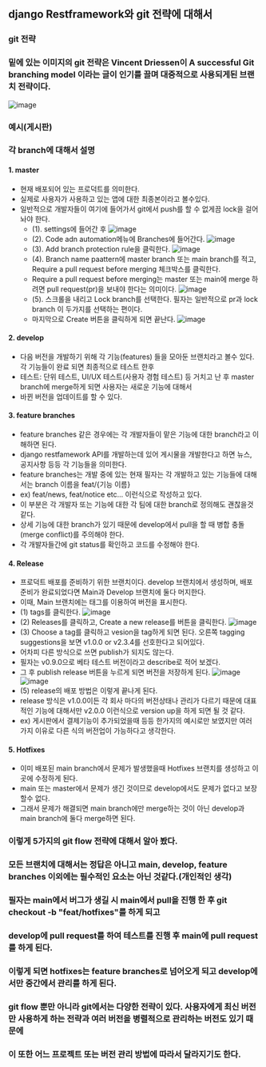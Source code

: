 ## django Restframework와 git 전략에 대해서

### git 전략
### 밑에 있는 이미지의 git 전략은 Vincent Driessen이 A successful Git branching model 이라는 글이 인기를 끌며 대중적으로 사용되게된 브랜치 전략이다.
![image](https://github.com/chahyeonuk/django-restframework/assets/90748800/619c6eeb-1f50-4870-86bd-db8eafda961c)

### 예시(게시판)
### 각 branch에 대해서 설명

#### 1. master
* 현재 배포되어 있는 프로덕트를 의미한다.
* 실제로 사용자가 사용하고 있는 앱에 대한 최종본이라고 볼수있다.
* 일반적으로 개발자들이 여기에 들어가서 git에서 push를 할 수 없게끔 lock을 걸어놔야 한다.
  * (1). settings에 들어간 후
![image](https://github.com/chahyeonuk/django-restframework/assets/90748800/e2ca3e4d-0876-46ee-9208-dadb1b48d5f7)
  * (2). Code adn automation메뉴에 Branches에 들어간다.
![image](https://github.com/chahyeonuk/django-restframework/assets/90748800/039c619b-6dda-4df1-ab89-ef1e9dd544d0)
  * (3). Add branch protection rule을 클릭한다.
![image](https://github.com/chahyeonuk/django-restframework/assets/90748800/e0736a97-959c-4352-854b-1dcbb0ffac22)
  * (4). Branch name paattern에 master branch 또는 main branch를 적고, Require a pull request before merging 체크박스를 클릭한다.
  * Require a pull request before merging는 master 또는 main에 merge 하려면 pull request(pr)을 보내야 한다는 의미이다.
![image](https://github.com/chahyeonuk/django-restframework/assets/90748800/95933d09-7497-4e4d-8c16-82111adb168d)
  * (5). 스크롤을 내리고 Lock branch를 선택한다. 필자는 일반적으로 pr과 lock branch 이 두가지를 선택하는 편이다. 
  * 마지막으로 Create 버튼을 클릭하게 되면 끝난다.
![image](https://github.com/chahyeonuk/django-restframework/assets/90748800/ce9a7533-7364-4f5d-9024-0a87c7d89788)

#### 2. develop 
* 다음 버전을 개발하기 위해 각 기능(features) 들을 모아둔 브랜치라고 볼수 있다. 각 기능들이 완료 되면 최종적으로 테스트 한후
* 테스트: 단위 테스트, UI/UX 테스트(사용자 경험 테스트) 등 거치고 난 후 master branch에 merge하게 되면 사용자는 새로운 기능에 대해서
* 바뀐 버전을 업데이트를 할 수 있다.

#### 3. feature branches 
* feature branches 같은 경우에는 각 개발자들이 맡은 기능에 대한 branch라고 이해하면 된다.
* django restfamework API를 개발하는데 있어 게시물을 개발한다고 하면 뉴스, 공지사항 등등 각 기능들을 의미한다.
* feature branches는 개발 중에 있는 현재 필자는 각 개발하고 있는 기능들에 대해서는 branch 이름을 feat/{기능 이름}
* ex) feat/news, feat/notice etc... 이런식으로 작성하고 있다.
* 이 부분은 각 개발자 또는 기능에 대한 각 팀에 대한 branch로 정의해도 괜찮을것 같다.
* 상세 기능에 대한 branch가 있기 때문에 develop에서 pull을 할 때 병합 충돌(merge conflict)를 주의해야 한다.
* 각 개발자들간에 git status를 확인하고 코드를 수정해야 한다.

#### 4. Release
* 프로덕트 배포를 준비하기 위한 브랜치이다. develop 브랜치에서 생성하며, 배포 준비가 완료되었다면 Main과 Develop 브랜치에 둘다 머지한다.
* 이때, Main 브랜치에는 태그를 이용하여 버전을 표시한다.
 * (1) tags를 클릭한다. 
![image](https://github.com/chahyeonuk/django-restframework/assets/90748800/8cb4cd64-3457-41ff-a65d-edf21e33aab4)
 * (2) Releases를 클릭하고, Create a new release를 버튼을 클릭한다.
![image](https://github.com/chahyeonuk/django-restframework/assets/90748800/06bf2956-807c-4b0c-be8a-0e3ac69d8323)
 * (3) Choose a tag를 클릭하고 vesion을 tag하게 되면 된다. 오른쪽 tagging suggestions을 보면 v1.0.0 or v2.3.4를 선호한다고 되어있다.
 * 어차피 다른 방식으로 쓰면 publish가 되지도 않는다.
 * 필자는 v0.9.0으로 베타 테스트 버전이라고 describe로 적어 보겠다.
 * 그 후 publish release 버튼을 누르게 되면 버전을 저장하게 된다.
![image](https://github.com/chahyeonuk/django-restframework/assets/90748800/7d8e3a8f-f5ff-4b8a-8d8d-3f13ba2e3446)
![image](https://github.com/chahyeonuk/django-restframework/assets/90748800/607bb199-12e8-44f9-bb29-ea372da08d74)
 * (5) release의 배포 방법은 이렇게 끝나게 된다.
 * release 방식은 v1.0.0이든 각 회사 마다의 버전상태나 관리가 다르기 때문에 대표적인 기능에 대해서만 v2.0.0 이런식으로 version up을 하게 되면 될 것 같다.
 * ex) 게시판에서 결제기능이 추가되었을때 등등 한가지의 예시로만 보였지만 여러 가지 이유로 다른 식의 버전업이 가능하다고 생각한다.
  
#### 5. Hotfixes
* 이미 배포된 main branch에서 문제가 발생했을때 Hotfixes 브랜치를 생성하고 이 곳에 수정하게 된다.
* main 또는 master에서 문제가 생긴 것이므로 develop에서도 문제가 없다고 보장 할수 없다.
* 그래서 문제가 해결되면 main branch에만 merge하는 것이 아닌 develop과 main branch에 둘다 merge하면 된다.

### 이렇게 5가지의 git flow 전략에 대해서 알아 봤다. 
### 모든 브랜치에 대해서는 정답은 아니고 main, develop, feature branches 이외에는 필수적인 요소는 아닌 것같다.(개인적인 생각)
### 필자는 main에서 버그가 생길 시 main에서 pull을 진행 한 후 git checkout -b "feat/hotfixes"를 하게 되고 
### develop에 pull request를 하여 테스트를 진행 후 main에 pull request를 하게 된다.
### 이렇게 되면 hotfixes는 feature branches로 넘어오게 되고 develop에서만 중간에서 관리를 하게 된다.
### git flow 뿐만 아니라 git에서는 다양한 전략이 있다. 사용자에게 최신 버전만 사용하게 하는 전략과 여러 버전을 병렬적으로 관리하는 버전도 있기 때문에 
### 이 또한 어느 프로젝트 또는 버전 관리 방법에 따라서 달라지기도 한다.




